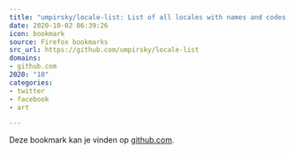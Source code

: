 ```yaml
---
title: "umpirsky/locale-list: List of all locales with names and codes in all languages and all data formats..."
date: 2020-10-02 06:39:26
icon: bookmark
source: Firefox bookmarks
src_url: https://github.com/umpirsky/locale-list
domains:
- github.com
2020: "10"
categories:
- twitter
- facebook
- art

---
```

Deze bookmark kan je vinden op [github.com](https://github.com/umpirsky/locale-list).
